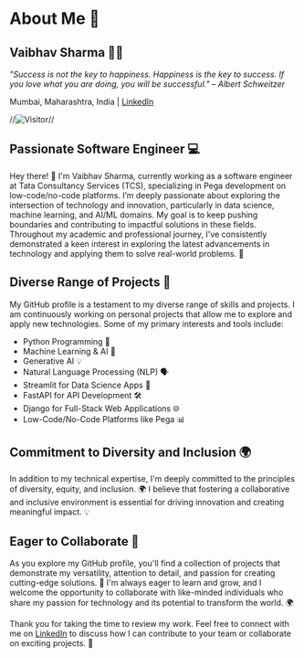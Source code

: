 # About Me 🚀

## Vaibhav Sharma 👨‍💻
*"Success is not the key to happiness. Happiness is the key to success. If you love what you are doing, you will be successful." – Albert Schweitzer*

Mumbai, Maharashtra, India | [LinkedIn](https://www.linkedin.com/)

//![Visitor](https://visitor-badge.laobi.icu/badge?page_id=vaisharma16.repoName)//

## Passionate Software Engineer 💻
Hey there! 👋 I'm Vaibhav Sharma, currently working as a software engineer at Tata Consultancy Services (TCS), specializing in Pega development on low-code/no-code platforms. I’m deeply passionate about exploring the intersection of technology and innovation, particularly in data science, machine learning, and AI/ML domains. My goal is to keep pushing boundaries and contributing to impactful solutions in these fields. Throughout my academic and professional journey, I've consistently demonstrated a keen interest in exploring the latest advancements in technology and applying them to solve real-world problems. 🤖

## Diverse Range of Projects 📁
My GitHub profile is a testament to my diverse range of skills and projects. 
I am continuously working on personal projects that allow me to explore and apply new technologies. Some of my primary interests and tools include:

- Python Programming 🐍
- Machine Learning & AI 🤖
- Generative AI 💡
- Natural Language Processing (NLP) 🗣️
- Streamlit for Data Science Apps 🧪
- FastAPI for API Development 🛠️
- Django for Full-Stack Web Applications 🌐
- Low-Code/No-Code Platforms like Pega 📊

## Commitment to Diversity and Inclusion 🌍
In addition to my technical expertise, I'm deeply committed to the principles of diversity, equity, and inclusion. 🌍 I believe that fostering a collaborative and inclusive environment is essential for driving innovation and creating meaningful impact. 💡

## Eager to Collaborate 🤝
As you explore my GitHub profile, you'll find a collection of projects that demonstrate my versatility, attention to detail, and passion for creating cutting-edge solutions. 🚀 I'm always eager to learn and grow, and I welcome the opportunity to collaborate with like-minded individuals who share my passion for technology and its potential to transform the world. 🌍

Thank you for taking the time to review my work. 
Feel free to connect with me on [LinkedIn](https://www.linkedin.com/) to discuss how I can contribute to your team or collaborate on exciting projects. 🤝
